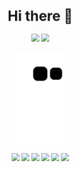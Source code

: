 <h1 align="center">Hi there 👋</h1>

<p align="center"> <a href="https://www.linkedin.com/in/tim-harpe/" target="blank"><img src="https://img.shields.io/badge/-Tim%20Harpe-blue?style=for-the-badge&logo=Linkedin&logoColor=white&labelColor=blue&" /></a>
<a href="https://www.xing.com/profile/Tim_Harpe2" target="blank"><img src="https://img.shields.io/badge/-Tim%20Harpe-green?style=for-the-badge&logo=Xing&logoColor=white&labelColor=green&" /></a>
</p>


<p align="center"> <img  src="https://github.com/Nevana/nevana/blob/output/github-contribution-grid-snake.svg" alt="github contribution" /> </p>

<p align="center">
<img src="https://img.shields.io/badge/Shell_Script-121011?style=for-the-badge&logo=gnu-bash&logoColor=white" />
<img src="https://img.shields.io/badge/Google_Cloud-2441800?style=for-the-badge&logo=google-cloud&logoColor=white" />
<img src="https://img.shields.io/badge/Terraform-7B42BC?style=for-the-badge&amp;logo=terraform&amp;logoColor=white" />
<img src="https://img.shields.io/badge/Ansible-EE0000?style=for-the-badge&amp;logo=ansible&amp;logoColor=white" />
<img src="https://img.shields.io/badge/Docker-2CA5E0?style=for-the-badge&logo=docker&logoColor=white" />
<img src="https://img.shields.io/badge/Kubernetes-326CE5?style=for-the-badge&amp;logo=kubernetes&amp;logoColor=white" />
</p>
